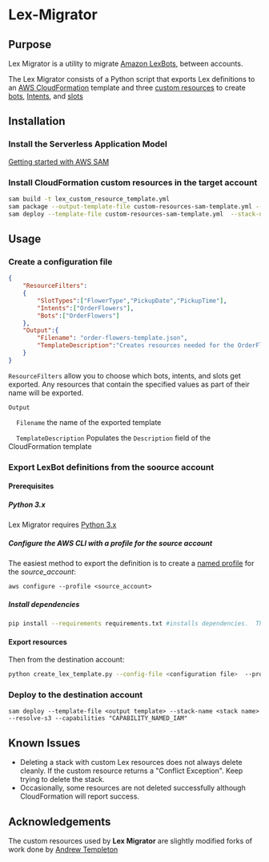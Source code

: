 # Lex-Migrator

## Purpose

Lex Migrator is a utility to migrate [Amazon LexBots](https://aws.amazon.com/lex/), between accounts.

The Lex Migrator consists of a Python script that exports Lex definitions to an [AWS CloudFormation](https://aws.amazon.com/cloudformation/) template and three [custom resources](https://docs.aws.amazon.com/AWSCloudFormation/latest/UserGuide/template-custom-resources.html) to create [bots](https://github.com/andrew-templeton/cfn-lex-bot), [Intents](https://github.com/andrew-templeton/cfn-lex-intent), and [slots](https://github.com/andrew-templeton/cfn-lex-slot-type)

## Installation

### Install the Serverless Application Model

[Getting started with AWS SAM](https://docs.aws.amazon.com/serverless-application-model/latest/developerguide/serverless-getting-started.html)

### Install CloudFormation custom resources in the target account

``` bash
sam build -t lex_custom_resource_template.yml  
sam package --output-template-file custom-resources-sam-template.yml --resolve-s3
sam deploy --template-file custom-resources-sam-template.yml  --stack-name lex-custom-resources --capabilities "CAPABILITY_NAMED_IAM"
```

## Usage

### Create a configuration file

```json
{
    "ResourceFilters":
    {
        "SlotTypes":["FlowerType","PickupDate","PickupTime"],
        "Intents":["OrderFlowers"],
        "Bots":["OrderFlowers"]
    },
    "Output":{
        "Filename": "order-flowers-template.json",
        "TemplateDescription":"Creates resources needed for the OrderFlowers Sample "
    }
}
```

`ResourceFilters` allow you to choose which bots, intents, and slots get exported.  Any resources that contain  the specified values as part of their name will be exported.

`Output`

&nbsp;&nbsp;&nbsp;&nbsp;`Filename` the name of the exported template

&nbsp;&nbsp;&nbsp;&nbsp;`TemplateDescription` Populates the `Description` field of the CloudFormation template

### Export LexBot definitions from the soource account

#### Prerequisites

##### Python 3.x

Lex Migrator requires [Python 3.x](https://www.python.org/downloads/)

##### Configure the AWS CLI with a profile for the source account

The easiest method to export the definition is to create a [named profile](https://docs.aws.amazon.com/cli/latest/userguide/cli-configure-profiles.html) for the *source_account*:

`aws configure --profile <source_account>`

##### Install dependencies

```bash
pip install --requirements requirements.txt #installs dependencies.  This only needs to be run the first time.
```

#### Export resources

Then from the destination account:

```bash
python create_lex_template.py --config-file <configuration file>  --profile <source account>
```

### Deploy to the destination account

```
sam deploy --template-file <output template> --stack-name <stack name> --resolve-s3 --capabilities "CAPABILITY_NAMED_IAM"
```

## Known Issues

- Deleting a stack with custom Lex resources does not always delete cleanly. If the custom resource returns a "Conflict Exception". Keep trying to delete the stack.
- Occasionally, some resources are not deleted successfully although CloudFormation will report success.

## Acknowledgements

The custom resources used by **Lex Migrator** are slightly modified forks of work done by [Andrew Templeton](https://github.com/andrew-templeton)
